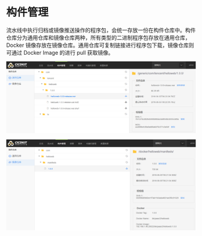 # 构件管理

流水线中执行归档或镜像推送操作的程序包，会统一存放一份在构件仓库中。构件仓库分为通用仓库和镜像仓库两种，所有类型的二进制程序包存放在通用仓库，Docker 镜像存放在镜像仓库。通用仓库可复制链接进行程序包下载，镜像仓库则可通过 Docker Image 的进行 pull 获取镜像。

![](../assets/bk-cicdkit-21.png)

![](../assets/bk-cicdkit-22.png)
